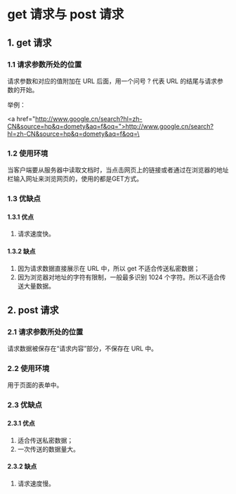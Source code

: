 # get 请求与 post 请求

## 1. get 请求

### 1.1 请求参数所处的位置

请求参数和对应的值附加在 URL 后面，用一个问号 ? 代表 URL 的结尾与请求参数的开始。

举例：

\<a href="http://www.google.cn/search?hl=zh-CN&source=hp&q=domety&aq=f&oq=">http://www.google.cn/search?hl=zh-CN&source=hp&q=domety&aq=f&oq=\</a> 

### 1.2 使用环境

当客户端要从服务器中读取文档时，当点击网页上的链接或者通过在浏览器的地址栏输入网址来浏览网页的，使用的都是GET方式。

### 1.3 优缺点

#### 1.3.1 优点

1. 请求速度快。

#### 1.3.2 缺点

1. 因为请求数据直接展示在 URL 中，所以 get 不适合传送私密数据；
2. 因为浏览器对地址的字符有限制，一般最多识别 1024 个字符。所以不适合传送大量数据。

## 2. post 请求

### 2.1 请求参数所处的位置

请求数据被保存在“请求内容”部分，不保存在 URL 中。

### 2.2 使用环境

用于页面的表单中。

### 2.3 优缺点

#### 2.3.1 优点

1. 适合传送私密数据；
2. 一次传送的数据量大。

#### 2.3.2 缺点

1. 请求速度慢。